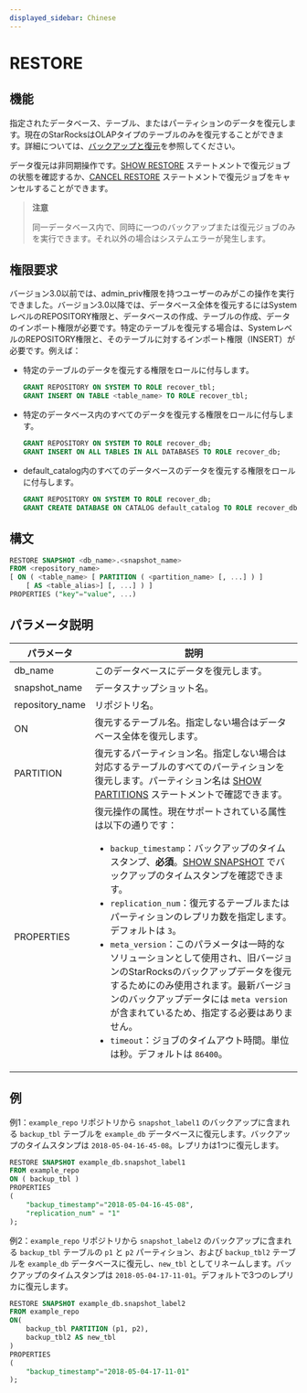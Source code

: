 ```yaml
---
displayed_sidebar: Chinese
---
```


# RESTORE

## 機能

指定されたデータベース、テーブル、またはパーティションのデータを復元します。現在のStarRocksはOLAPタイプのテーブルのみを復元することができます。詳細については、[バックアップと復元](../../../administration/Backup_and_restore.md)を参照してください。

データ復元は非同期操作です。[SHOW RESTORE](../data-manipulation/SHOW_RESTORE.md) ステートメントで復元ジョブの状態を確認するか、[CANCEL RESTORE](../data-definition/CANCEL_RESTORE.md) ステートメントで復元ジョブをキャンセルすることができます。

> **注意**
>
> 同一データベース内で、同時に一つのバックアップまたは復元ジョブのみを実行できます。それ以外の場合はシステムエラーが発生します。

## 権限要求

バージョン3.0以前では、admin_priv権限を持つユーザーのみがこの操作を実行できました。バージョン3.0以降では、データベース全体を復元するにはSystemレベルのREPOSITORY権限と、データベースの作成、テーブルの作成、データのインポート権限が必要です。特定のテーブルを復元する場合は、SystemレベルのREPOSITORY権限と、そのテーブルに対するインポート権限（INSERT）が必要です。例えば：

- 特定のテーブルのデータを復元する権限をロールに付与します。

    ```SQL
    GRANT REPOSITORY ON SYSTEM TO ROLE recover_tbl;
    GRANT INSERT ON TABLE <table_name> TO ROLE recover_tbl;
    ```

- 特定のデータベース内のすべてのデータを復元する権限をロールに付与します。

    ```SQL
    GRANT REPOSITORY ON SYSTEM TO ROLE recover_db;
    GRANT INSERT ON ALL TABLES IN ALL DATABASES TO ROLE recover_db;
    ```

- default_catalog内のすべてのデータベースのデータを復元する権限をロールに付与します。

    ```SQL
    GRANT REPOSITORY ON SYSTEM TO ROLE recover_db;
    GRANT CREATE DATABASE ON CATALOG default_catalog TO ROLE recover_db;
    ```

## 構文

```SQL
RESTORE SNAPSHOT <db_name>.<snapshot_name>
FROM <repository_name>
[ ON ( <table_name> [ PARTITION ( <partition_name> [, ...] ) ]
    [ AS <table_alias>] [, ...] ) ]
PROPERTIES ("key"="value", ...)
```

## パラメータ説明

| **パラメータ**  | **説明**                                                     |
| --------------- | ------------------------------------------------------------ |
| db_name         | このデータベースにデータを復元します。                         |
| snapshot_name   | データスナップショット名。                                   |
| repository_name | リポジトリ名。                                              |
| ON              | 復元するテーブル名。指定しない場合はデータベース全体を復元します。 |
| PARTITION       | 復元するパーティション名。指定しない場合は対応するテーブルのすべてのパーティションを復元します。パーティション名は [SHOW PARTITIONS](../data-manipulation/SHOW_PARTITIONS.md) ステートメントで確認できます。 |
| PROPERTIES      | 復元操作の属性。現在サポートされている属性は以下の通りです：<ul><li>`backup_timestamp`：バックアップのタイムスタンプ、**必須**。[SHOW SNAPSHOT](../data-manipulation/SHOW_SNAPSHOT.md) でバックアップのタイムスタンプを確認できます。</li><li>`replication_num`：復元するテーブルまたはパーティションのレプリカ数を指定します。デフォルトは `3`。</li><li>`meta_version`：このパラメータは一時的なソリューションとして使用され、旧バージョンのStarRocksのバックアップデータを復元するためにのみ使用されます。最新バージョンのバックアップデータには `meta version` が含まれているため、指定する必要はありません。</li><li>`timeout`：ジョブのタイムアウト時間。単位は秒。デフォルトは `86400`。</li></ul> |

## 例

例1：`example_repo` リポジトリから `snapshot_label1` のバックアップに含まれる `backup_tbl` テーブルを `example_db` データベースに復元します。バックアップのタイムスタンプは `2018-05-04-16-45-08`。レプリカは1つに復元します。

```SQL
RESTORE SNAPSHOT example_db.snapshot_label1
FROM example_repo
ON ( backup_tbl )
PROPERTIES
(
    "backup_timestamp"="2018-05-04-16-45-08",
    "replication_num" = "1"
);
```

例2：`example_repo` リポジトリから `snapshot_label2` のバックアップに含まれる `backup_tbl` テーブルの `p1` と `p2` パーティション、および `backup_tbl2` テーブルを `example_db` データベースに復元し、`new_tbl` としてリネームします。バックアップのタイムスタンプは `2018-05-04-17-11-01`。デフォルトで3つのレプリカに復元します。

```SQL
RESTORE SNAPSHOT example_db.snapshot_label2
FROM example_repo
ON(
    backup_tbl PARTITION (p1, p2),
    backup_tbl2 AS new_tbl
)
PROPERTIES
(
    "backup_timestamp"="2018-05-04-17-11-01"
);
```
